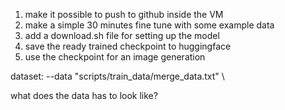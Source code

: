 1. make it possible to push to github inside the VM
1. make a simple 30 minutes fine tune with some example data
2. add a download.sh file for setting up the model
3. save the ready trained checkpoint to huggingface 
4. use the checkpoint for an image generation


dataset: --data "scripts/train_data/merge_data.txt" \

what does the data has to look like?